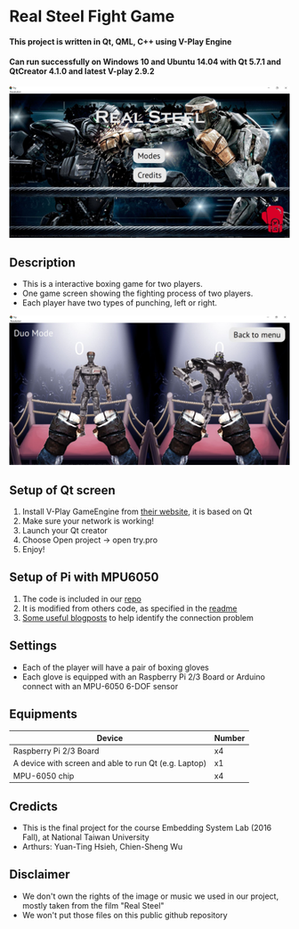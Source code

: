 # Real Steel Fight Game
#### This project is written in Qt, QML, C++ using V-Play Engine
#### Can run successfully on Windows 10 and Ubuntu 14.04 with Qt 5.7.1 and QtCreator 4.1.0 and latest V-play 2.9.2


![Image of Homepage](https://github.com/YuanTingHsieh/ESL/blob/master/demos/homepage.JPG)

## Description
 - This is a interactive boxing game for two players.
 - One game screen showing the fighting process of two players.
 - Each player have two types of punching, left or right.
 
 ![Image of gamepage](https://github.com/YuanTingHsieh/ESL/blob/master/demos/game.JPG)

## Setup of Qt screen
 1. Install V-Play GameEngine from [their website](https://v-play.net/), it is based on Qt
 2. Make sure your network is working!
 3. Launch your Qt creator
 4. Choose Open project -> open try.pro
 5. Enjoy!
 
## Setup of Pi with MPU6050
 1. The code is included in our [repo](https://github.com/YuanTingHsieh/ESL/tree/master/Pi/MPU6050-Pi-Demo)
 2. It is modified from others code, as specified in the [readme](https://github.com/YuanTingHsieh/ESL/blob/master/Pi/MPU6050-Pi-Demo/README)
 3. [Some useful blogposts](https://blog.gtwang.org/iot/raspberry-pi-read-data-from-mpu6050-using-cpp/) to help identify the connection problem

## Settings
 - Each of the player will have a pair of boxing gloves
 - Each glove is equipped with an Raspberry Pi 2/3 Board or Arduino connect with an MPU-6050 6-DOF sensor

## Equipments
| Device | Number |
| ------ | ------ |
| Raspberry Pi 2/3 Board   | x4 |
| A device with screen and able to run Qt (e.g. Laptop) | x1 |
| MPU-6050 chip    | x4 |

## Credicts
 - This is the final project for the course Embedding System Lab (2016 Fall), at National Taiwan University
 - Arthurs: Yuan-Ting Hsieh, Chien-Sheng Wu

## Disclaimer
 - We don't own the rights of the image or music we used in our project, mostly taken from the film "Real Steel"
 - We won't put those files on this public github repository 
